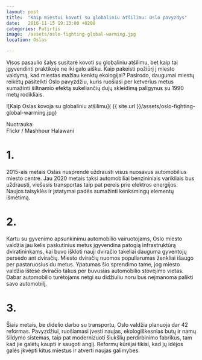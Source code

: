 ```yaml
---
layout: post
title:  "Kaip miestui kovoti su globaliniu atšilimu: Oslo pavyzdys"
date:   2016-11-15 19:13:00 +0200
categories: Patirtis
image:  /assets/oslo-fighting-global-warming.jpg
location: Oslas

---
```


<p>
Visos pasaulio šalys susitarė kovoti su globaliniu atšilimu, bet kaip tai įgyvendinti praktikoje ne iki galo aišku. Kaip pakeisti požiūrį į miesto valdymą, kad miestas mažiau kenktų ekologijai? Pasirodo, daugumai miestų reikėtų pasitelkti Oslo pavyzdžiu, kuris ruošiasi per ketverius metus sumažinti šiltnamio efektą sukeliančių dujų skleidimą paligynus su 1990 metų rodikliais.
</p>


![Kaip Oslas kovoja su globaliniu atšilimu]( {{ site.url }}/assets/oslo-fighting-global-warming.jpg)
<div class="lighter smaller" style="margin:12px 0;">Nuotrauka: <br />
Flickr / Mashhour Halawani
</div>


<h1> 1.</h1>
<p>
2015-ais metais Oslas nusprendė uždrausti visus nuosavus automobilius miesto centre. Jau 2020 metais taksi automobiliai benzininiais varikliais bus uždrausti, viešasis transportas taip pat pereis prie elektros energijos. Naujos taisyklės ir įstatymai padės sumažinti kenksmingų elementų išmėtimą.</p>
<h1>2.</h1>
<p>
Kartu su gyvenimo apsunkinimu automobilio vairuotojams, Oslo miesto valdžia jau kelis paskutinius metus įgyvendina patogią infrastruktūrą dviratininkams, kai buvo iškloti nauji dviračio takeliai dauguma gyventojų persėdo ant dviračių. Miesto dviračių nuomos populiarumas ženkliai išaugo  per pastaruosius du metus. Ypatumas šio sprendimo tame, jog miesto valdžia ištesė dviračio takus per buvusias automobilio stovėjimo vietas. Dabar automobilio turėtojams netgi su didžiuliu noru bus neįmanoma palikti savo automobilį. </p>



<h1>3.</h1>
<p>
Šiais metais, be didelio darbo su transportu, Oslo valdžia planuoja dar 42 reformas. Pavyzdžiui, ruošiamasi įvesti naujas, ekologiškesnias butų ir namų šildymo sistemas, taip pat modernizuoti šiukšlių perdirbinimo fabrikus, tam kad jie galėtų kaupti ir saugoti anglį. Reformų kūrėjai tikisi, kad jų idėjos galės įkvėpti kitus miestus ir atverti naujas galimybes.
</p>
